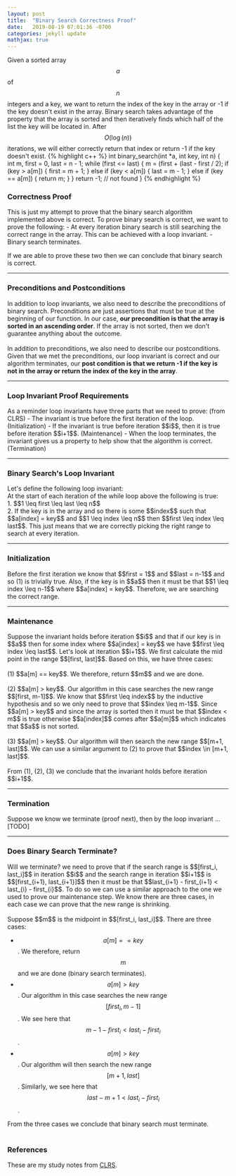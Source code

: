 ```yaml
---
layout: post
title:  "Binary Search Correctness Proof"
date:   2019-08-19 07:01:36 -0700
categories: jekyll update
mathjax: true
---
```

Given a sorted array $$a$$ of $$n$$ integers and a key, we want to return the index of the key in the array or -1 if the key doesn't exist in the array. Binary search takes advantage of the property that the array is sorted and then iteratively finds which half of the list the key will be located in. After $$O(\log(n))$$ iterations, we will either correctly return that index or return -1 if the key doesn't exist.
{% highlight c++ %}
int binary_search(int *a, int key, int n) {
    int m, first = 0, last = n - 1;
    while (first <= last) {
        m = (first + (last - first / 2);
        if (key > a[m]) {
            first = m + 1;
        } else if (key < a[m]) {
            last = m - 1;
        } else if (key == a[m]) {
            return m;
        }
    }
    return -1; // not found
}
{% endhighlight %}
<!----------------------------------------------------------------------------------->
<h3>Correctness Proof</h3>
This is just my attempt to prove that the binary search algorithm implemented above is correct. To prove binary search is correct, we want to prove the following:
- At every iteration binary search is still searching the correct range in the array. This can be achieved with a loop invariant.
- Binary search terminates.

If we are able to prove these two then we can conclude that binary search is correct.
<hr>
<!----------------------------------------------------------------------------------->
<h3>Preconditions and Postconditions</h3>
In addition to loop invariants, we also need to describe the preconditions of binary search. Preconditions are just assertions that must be true at the beginning of our function. In our case, <b>our precondition is that the array is sorted in an ascending order</b>. If the array is not sorted, then we don't guarantee anything about the outcome.
<br>
<br>
In addition to preconditions, we also need to describe our postconditions. Given that we met the preconditions, our loop invariant is correct and our algorithm terminates, our <b>post condition is that we return -1 if the key is not in the array or return the index of the key in the array</b>.
<hr>
<!----------------------------------------------------------------------------------->
<h3>Loop Invariant Proof Requirements</h3>
As a reminder loop invariants have three parts that we need to prove: (from CLRS)
- The invariant is true before the first iteration of the loop. (Initialization)
- If the invariant is true before iteration $$i$$, then it is true before iteration $$i+1$$. (Maintenance)
- When the loop terminates, the invariant gives us a property to help show that the algorithm is correct. (Termination)
<hr>
<!----------------------------------------------------------------------------------->
<h3>Binary Search's Loop Invariant</h3>
Let's define the following loop invariant: <br>
At the start of each iteration of the while loop above the following is true: <br>
1. $$1 \leq first \leq last \leq n$$<br>
2. If the key is in the array and so there is some $$index$$ such that $$a[index] = key$$ and $$1 \leq index \leq n$$ then $$first \leq index \leq last$$. This just means that we are correctly picking the right range to search at every iteration.
<hr>
<!----------------------------------------------------------------------------------->
<h3>Initialization</h3>
Before the first iteration we know that $$first = 1$$ and $$last = n-1$$ and so (1) is trivially true. Also, if the key is in $$a$$ then it must be that $$1 \leq index \leq n-1$$ where $$a[index] = key$$. Therefore, we are searching the correct range.
<hr>
<!----------------------------------------------------------------------------------->
<h3>Maintenance</h3>
Suppose the invariant holds before iteration $$i$$ and that if our key is in $$a$$ then for some index where $$a[index] = key$$ we have $$first \leq index \leq last$$. Let's look at iteration $$i+1$$. We first calculate the mid point in the range $$[first, last]$$. Based on this, we have three cases: 
<br>
<br>
(1) $$a[m] == key$$. We therefore, return $$m$$ and we are done. 
<br>
<br>
(2) $$a[m] > key$$. Our algorithm in this case searches the new range $$[first, m-1]$$. We know that $$first \leq index$$ by the inductive hypothesis and so we only need to prove that $$index \leq m-1$$. Since $$a[m] > key$$ and since the array is sorted then it must be that $$index < m$$ is true otherwise $$a[index]$$ comes after $$a[m]$$ which indicates that $$a$$ is not sorted.
<br>
<br>
(3) $$a[m] > key$$. Our algorithm will then search the new range $$[m+1, last]$$. We can use a similar argument to (2) to prove that $$index \in [m+1, last]$$.
<br>
<br>
From (1), (2), (3) we conclude that the invariant holds before iteration $$i+1$$. 
<hr>
<!----------------------------------------------------------------------------------->
<h3>Termination</h3>
Suppose we know we terminate (proof next), then by the loop invariant ... [TODO]
<hr>
<!----------------------------------------------------------------------------------->
<h3>Does Binary Search Terminate?</h3>
Will we terminate? we need to prove that if the search range is $$[first_i, last_i]$$ in iteration $$i$$ and the search range in iteration $$i+1$$ is $$[first_{i+1}, last_{i+1}]$$ then it must be that $$last_{i+1} - first_{i+1} < last_{i} - first_{i}$$. To do so we can use a similar approach to the one we used to prove our maintenance step. We know there are three cases, in each case we can prove that the new range is shrinking.
<br>
<br>
Suppose $$m$$ is the midpoint in $$[first_i, last_i]$$. There are three cases:

- $$a[m] == key$$. We therefore, return $$m$$ and we are done (binary search terminates).
- $$a[m] > key$$. Our algorithm in this case searches the new range $$[first_i, m-1]$$. We see here that $$m-1-first_i < last_i-first_i$$.  
- $$a[m] > key$$. Our algorithm will then search the new range $$[m+1, last]$$. Similarly, we see here that $$last - m + 1 < last_i - first_i$$.

From the three cases we conclude that binary search must terminate. 
<br>
<br>
<!----------------------------------------------------------------------------------->
<h3>References</h3>
These are my study notes from <a href="https://www.amazon.com/Introduction-Algorithms-3rd-MIT-Press/dp/0262033844">CLRS</a>.
<br>
<br>
<!----------------------------------------------------------------------------------->







